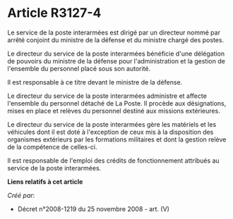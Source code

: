 # Article R3127-4

Le service de la poste interarmées est dirigé par un directeur nommé par arrêté conjoint du ministre de la défense et du
ministre chargé des postes.

Le directeur du service de la poste interarmées bénéficie d'une délégation de pouvoirs du ministre de la défense pour
l'administration et la gestion de l'ensemble du personnel placé sous son autorité.

Il est responsable à ce titre devant le ministre de la défense.

Le directeur du service de la poste interarmées administre et affecte l'ensemble du personnel détaché de La Poste. Il procède
aux désignations, mises en place et relèves du personnel destiné aux missions extérieures.

Le directeur du service de la poste interarmées gère les matériels et les véhicules dont il est doté à l'exception de ceux
mis à la disposition des organismes extérieurs par les formations militaires et dont la gestion relève de la compétence de
celles-ci.

Il est responsable de l'emploi des crédits de fonctionnement attribués au service de la poste interarmées.

**Liens relatifs à cet article**

_Créé par_:

  - Décret n°2008-1219 du 25 novembre 2008 - art. (V)

